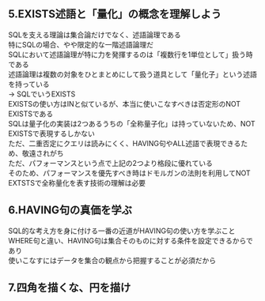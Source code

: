 ## 5.EXISTS述語と「量化」の概念を理解しよう
SQLを支える理論は集合論だけでなく、述語論理である  
特にSQLの場合、やや限定的な一階述語論理だ  
SQLにおいて述語論理が特に力を発揮するのは「複数行を1単位として」扱う時である  
述語論理は複数の対象をひとまとめにして扱う道具として「量化子」という述語を持っている  
-> SQLでいうEXISTS  
EXISTSの使い方はINと似ているが、本当に使いこなすべきは否定形のNOT EXISTSである  
SQLは量子化の実装は2つあるうちの「全称量子化」は持っていないため、NOT EXISTSで表現するしかない  
ただ、二重否定にクエリは読みにくく、HAVING句やALL述語で表現できるため、敬遠されがち  
ただ、パフォーマンスという点で上記の2つより格段に優れている  
そのため、パフォーマンスを優先すべき時はドモルガンの法則を利用してNOT EXTSTSで全称量化を表す技術の理解は必要

## 6.HAVING句の真価を学ぶ
SQL的な考え方を身に付ける一番の近道がHAVING句の使い方を学ぶこと  
WHERE句と違い、HAVING句は集合そのものに対する条件を設定できるからであり  
使いこなすにはデータを集合の観点から把握することが必須だから  

## 7.四角を描くな、円を描け
